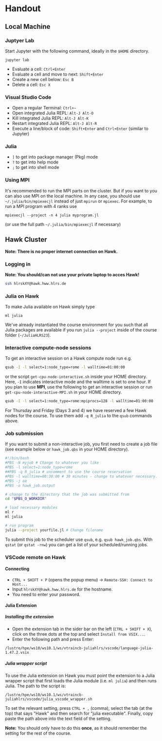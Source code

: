 # Handout

## Local Machine

### Juptyer Lab

Start Jupyter with the following command, ideally in the `$HOME` directory.

```
jupyter lab
```

* Evaluate a cell: `Ctrl+Enter`
* Evaluate a cell and move to next: `Shift+Enter`
* Create a new cell below: `Esc B`
* Delete a cell: `Esc X`

### Visual Studio Code

* Open a regular Terminal: `Ctrl+~`
* Open integrated Julia REPL: `Alt-J Alt-O`
* Kill integrated Julia REPL: `Alt-J Alt-K`
* Restart integrated Julia REPL: `Alt-J Alt-R`
* Execute a line/block of code: `Shift+Enter` and `Ctrl+Enter` (similar to Jupyter)

### Julia

* `]` to get into package manager (Pkg) mode
* `?` to get into help mode
* `;` to get into shell mode

### Using MPI

It's recommended to run the MPI parts on the cluster. But if you want to you can also use MPI on the local machine. In any case, you should use `~/.julia/bin/mpiexecjl` instead of just `mpirun` or `mpiexec`. For example, to run a MPI program with 4 ranks use
```
mpiexecjl --project -n 4 julia myprogram.jl
```

(or use the full path `~/.julia/bin/mpiexecjl` if necessary)

## Hawk Cluster

**Note: There is no proper internet connection on Hawk.**


### Logging in

**Note: You should/can not use your private laptop to acces Hawk!**

```bash
ssh hlrskXY@hawk.hww.hlrs.de
```

### Julia on Hawk

To make Julia available on Hawk simply type

```
ml julia
```

We've already instantiated the course environment for you such that all Julia packages are available if you run `julia --project` inside of the course folder (`~/JuliaHLRS23`).

### Interactive compute-node sessions

To get an interactive session on a Hawk compute node run e.g.
```bash
qsub -I -l select=1:node_type=rome -l walltime=01:00:00
```
or the script `get-cpu-node-interactive.sh` inside your HOME directory.
Here, `-I` indicates interactive mode and the walltime is set to one hour. If you plan to use **MPI**, use the following to get an interactive session or run `get-cpu-node-interactive-MPI.sh` in your HOME directory.
```bash
qsub -I -l select=1:node_type=rome:mpiprocs=128 -l walltime=01:00:00
```

For Thursday and Friday (Days 3 and 4) we have reserved a few Hawk nodes for the course. To use them add `-q R_julia` to the `qsub` commands above.


### Job submission

If you want to submit a non-interactive job, you first need to create a job file (see example below or `hawk_job.qbs` in your HOME directory).

```bash
#!/bin/bash
#PBS -N myjob # Change to whatever you like
#PBS -l select=1:node_type=rome
##PBS -q R_julia # uncomment to use the course reservation
#PBS -l walltime=00:30:00 # 30 minutes - change to whatever necessary.
#PBS -j oe
#PBS -o hawk_job.output

# change to the directory that the job was submitted from
cd "$PBS_O_WORKDIR"

# load necessary modules
ml r
ml julia

# run program
julia --project yourfile.jl # Change filename
```

To submit this job to the scheduler use `qsub`, e.g. `qsub hawk_job.qbs`. With `qstat` (or `qstat -rnw`) you can get a list of your scheduled/running jobs.

### VSCode remote on Hawk

#### Connecting
* `CTRL + SHIFT + P` (opens the popup menu) → `Remote-SSH: Connect to Host...`
* Input `hlrskXY@hawk.hww.hlrs.de` for the hostname.
* You need to enter your password.

#### Julia Extension

##### Installing the extension

* Open the extension tab in the sider bar on the left (`CTRL + SHIFT + X`), click on the three dots at the top and select `Install from VSIX...`.
* Enter the following path and press Enter:

```
/lustre/hpe/ws10/ws10.1/ws/vtraincb-juliahlrs/vscode/language-julia-1.47.2.vsix
```

##### Julia wrapper script

To use the Julia extension on Hawk you must point the extension to a Julia wrapper script that first loads the Julia module (i.e. `ml julia`) and then runs Julia. The path to the script is:

```
/lustre/hpe/ws10/ws10.1/ws/vtraincb-juliahlrs/vscode/julia_vscode_wrapper.sh
```

To set the relevant setting, press `CTRL + ,` (comma), select the tab (at the top) that says "Hawk" and then search for "julia executable". Finally, copy paste the path above into the text field of the setting.

**Note:** You should only have to do this **once**, as it should remember the setting for the rest of the course.
